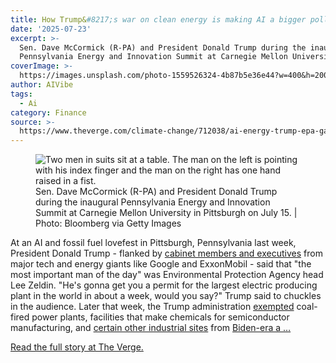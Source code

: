 ```yaml
---
title: How Trump&#8217;s war on clean energy is making AI a bigger polluter
date: '2025-07-23'
excerpt: >-
  Sen. Dave McCormick (R-PA) and President Donald Trump during the inaugural
  Pennsylvania Energy and Innovation Summit at Carnegie Mellon University in...
coverImage: >-
  https://images.unsplash.com/photo-1559526324-4b87b5e36e44?w=400&h=200&fit=crop&auto=format
author: AIVibe
tags:
  - Ai
category: Finance
source: >-
  https://www.theverge.com/climate-change/712038/ai-energy-trump-epa-gas-coal-emissions
---
```


											

						
<figure>

<img alt="Two men in suits sit at a table. The man on the left is pointing with his index finger and the man on the right has one hand raised in a fist." data-caption="Sen. Dave McCormick (R-PA) and President Donald Trump during the inaugural Pennsylvania Energy and Innovation Summit at Carnegie Mellon University in Pittsburgh on July 15. | Photo: Bloomberg via Getty Images" data-portal-copyright="Photo: Bloomberg via Getty Images" data-has-syndication-rights="1" src="https://platform.theverge.com/wp-content/uploads/sites/2/2025/07/gettyimages-2224628653.jpg?quality=90&#038;strip=all&#038;crop=0,0,100,100" />
	<figcaption>
	Sen. Dave McCormick (R-PA) and President Donald Trump during the inaugural Pennsylvania Energy and Innovation Summit at Carnegie Mellon University in Pittsburgh on July 15. | Photo: Bloomberg via Getty Images	</figcaption>
</figure>
<p class="has-text-align-none">At an AI and fossil fuel lovefest in Pittsburgh, Pennsylvania last week, President Donald Trump - flanked by <a href="https://www.mccormick.senate.gov/press-releases/senator-dave-mccormick-and-president-donald-j-trump-to-announce-record-setting-90-billion-in-energy-and-innovation-investments-for-pennsylvania/">cabinet members and executives</a> from major tech and energy giants like Google and ExxonMobil - said that "the most important man of the day" was Environmental Protection Agency head Lee Zeldin. "He's gonna get you a permit for the largest electric producing plant in the world in about a week, would you say?" Trump said to chuckles in the audience. Later that week, the Trump administration <a href="https://apnews.com/article/trump-coal-epa-clean-air-exemption-mercury-7b800db8d6cf6fffbee28039f42d2daf">exempted</a> coal-fired power plants, facilities that make chemicals for semiconductor manufacturing, and <a href="https://www.whitehouse.gov/fact-sheets/2025/07/fact-sheet-president-donald-j-trump-grants-regulatory-relief-from-burdensome-epa-restrictions-to-promote-american-security/">certain other industrial sites</a> from <a href="https://www.epa.gov/system/files/documents/2024-04/hon-final-rule-overview-presentation_0.pdf">Biden-era a …</a></p>
<p><a href="https://www.theverge.com/climate-change/712038/ai-energy-trump-epa-gas-coal-emissions">Read the full story at The Verge.</a></p>
						
									
